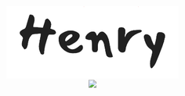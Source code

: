 <p align="center">
  <img src="src/images/henry.png" width="350">
  <br />
  <a href="https://travis-ci.org/smendoza787/henry"><img src="https://travis-ci.org/smendoza787/henry.svg?branch=master"></a>
</p>


